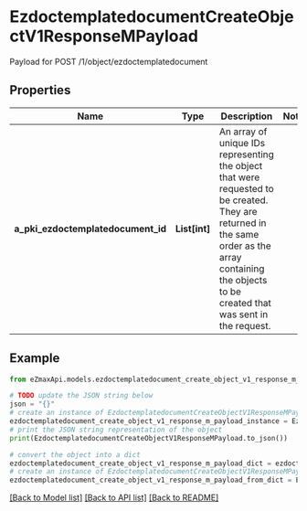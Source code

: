 # EzdoctemplatedocumentCreateObjectV1ResponseMPayload

Payload for POST /1/object/ezdoctemplatedocument

## Properties

Name | Type | Description | Notes
------------ | ------------- | ------------- | -------------
**a_pki_ezdoctemplatedocument_id** | **List[int]** | An array of unique IDs representing the object that were requested to be created.  They are returned in the same order as the array containing the objects to be created that was sent in the request. | 

## Example

```python
from eZmaxApi.models.ezdoctemplatedocument_create_object_v1_response_m_payload import EzdoctemplatedocumentCreateObjectV1ResponseMPayload

# TODO update the JSON string below
json = "{}"
# create an instance of EzdoctemplatedocumentCreateObjectV1ResponseMPayload from a JSON string
ezdoctemplatedocument_create_object_v1_response_m_payload_instance = EzdoctemplatedocumentCreateObjectV1ResponseMPayload.from_json(json)
# print the JSON string representation of the object
print(EzdoctemplatedocumentCreateObjectV1ResponseMPayload.to_json())

# convert the object into a dict
ezdoctemplatedocument_create_object_v1_response_m_payload_dict = ezdoctemplatedocument_create_object_v1_response_m_payload_instance.to_dict()
# create an instance of EzdoctemplatedocumentCreateObjectV1ResponseMPayload from a dict
ezdoctemplatedocument_create_object_v1_response_m_payload_from_dict = EzdoctemplatedocumentCreateObjectV1ResponseMPayload.from_dict(ezdoctemplatedocument_create_object_v1_response_m_payload_dict)
```
[[Back to Model list]](../README.md#documentation-for-models) [[Back to API list]](../README.md#documentation-for-api-endpoints) [[Back to README]](../README.md)


